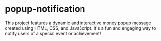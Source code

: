# popup-notification
This project features a dynamic and interactive money popup message created using HTML, CSS, and JavaScript. It's a fun and engaging way to notify users of a special event or achievement!
